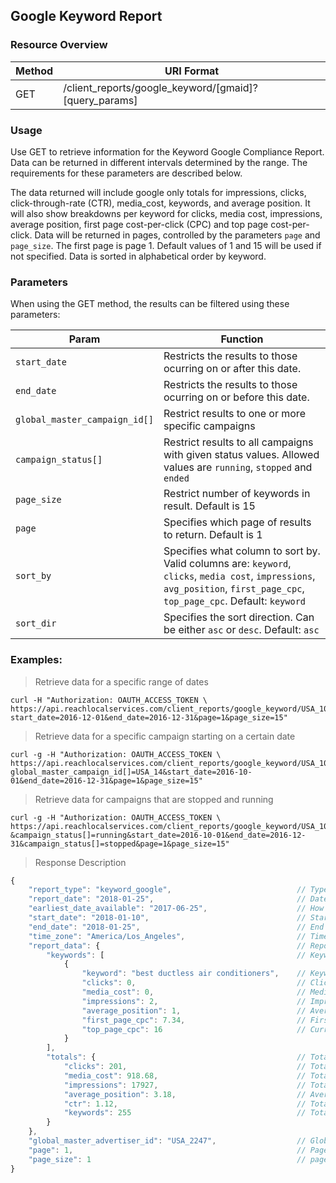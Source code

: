 ## Google Keyword Report

### Resource Overview

| Method | URI Format |
|---|---|
|GET|/client_reports/google_keyword/[gmaid]?[query_params]|

### Usage
Use GET to retrieve information for the Keyword Google Compliance Report.  Data can be returned in different intervals determined by the range. The requirements for these parameters are described below.

The data returned will include google only totals for impressions, clicks, click-through-rate (CTR), media_cost, keywords, and average position.  It will also show breakdowns per keyword for clicks, media cost, impressions, average position, first page cost-per-click (CPC) and top page cost-per-click.  Data will be returned in pages, controlled by the parameters `page` and `page_size`.  The first page is page 1.  Default values of 1 and 15 will be used if not specified.  Data is sorted in alphabetical order by keyword.

### Parameters

When using the GET method, the results can be filtered using these parameters:

| Param | Function |
|---|---|
|`start_date`|Restricts the results to those ocurring on or after this date.|
|`end_date`|Restricts the results to those ocurring on or before this date.|
|`global_master_campaign_id[]`|Restrict results to one or more specific campaigns|
|`campaign_status[]`|Restrict results to all campaigns with given status values.  Allowed values are `running`, `stopped` and `ended`|
|`page_size`|Restrict number of keywords in result.  Default is 15 |
|`page`|Specifies which page of results to return.  Default is 1 |
|`sort_by`|Specifies what column to sort by.  Valid columns are: `keyword`, `clicks`, `media cost`, `impressions`, `avg_position`, `first_page_cpc`, `top_page_cpc`.  Default: `keyword`|
|`sort_dir`|Specifies the sort direction.  Can be either `asc` or `desc`. Default: `asc`|

### Examples:
> Retrieve data for a specific range of dates

```
curl -H "Authorization: OAUTH_ACCESS_TOKEN \
https://api.reachlocalservices.com/client_reports/google_keyword/USA_105569?start_date=2016-12-01&end_date=2016-12-31&page=1&page_size=15"
```

> Retrieve data for a specific campaign starting on a certain date

```
curl -g -H "Authorization: OAUTH_ACCESS_TOKEN \
https://api.reachlocalservices.com/client_reports/google_keyword/USA_105569?global_master_campaign_id[]=USA_14&start_date=2016-10-01&end_date=2016-12-31&page=1&page_size=15"
```

> Retrieve data for campaigns that are stopped and running

```
curl -g -H "Authorization: OAUTH_ACCESS_TOKEN \
https://api.reachlocalservices.com/client_reports/google_keyword/USA_105569?&campaign_status[]=running&start_date=2016-10-01&end_date=2016-12-31&campaign_status[]=stopped&page=1&page_size=15"
```

> Response Description

```javascript
{
    "report_type": "keyword_google",                            // Type of report
    "report_date": "2018-01-25",                                // Date report ran
    "earliest_date_available": "2017-06-25",                    // How far back data is available
    "start_date": "2018-01-10",                                 // Start date of report
    "end_date": "2018-01-25",                                   // End date of report
    "time_zone": "America/Los_Angeles",                         // Time Zone
    "report_data": {                                            // Report details
        "keywords": [                                           // Keyword data
            {
                "keyword": "best ductless air conditioners",    // Keyword
                "clicks": 0,                                    // Clicks for Keyword
                "media_cost": 0,                                // Media Cost for Keyword
                "impressions": 2,                               // Impressions for Keyword
                "average_position": 1,                          // Average Position for Keyword
                "first_page_cpc": 7.34,                         // First Page CPC for Keyword
                "top_page_cpc": 16                              // Current Top Page CPC for Keyword
            }
        ],
        "totals": {                                             // Total data
            "clicks": 201,                                      // Total clicks
            "media_cost": 918.68,                               // Total media_cost
            "impressions": 17927,                               // Total impressions
            "average_position": 3.18,                           // Average Position across all keywords
            "ctr": 1.12,                                        // Total click-through rate across all keywords
            "keywords": 255                                     // Total Number of keywords in report across all pages
        }
    },
    "global_master_advertiser_id": "USA_2247",                  // Global master advertiser id
    "page": 1,                                                  // Page number of this data
    "page_size": 1                                              // page size used to generate this data
}

```
